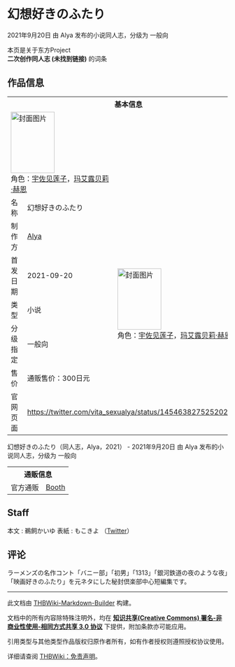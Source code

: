 # 幻想好きのふたり

<!-- source html: G:\repos\THBWiki-Markdown-Builder\THBWikiMarkdown\Temp\main\7\73\ns0%3A%E5%B9%BB%E6%83%B3%E5%A5%BD%E3%81%8D%E3%81%AE%E3%81%B5%E3%81%9F%E3%82%8A.html -->

2021年9月20日 由 Alya  发布的小说同人志，分级为 一般向

本页是关于东方Project  
 **二次创作同人志 (未找到链接)** 的词条

## 作品信息

<table><tbody><tr><th colspan="3">基本信息</th></tr><tr><td class="cover-artwork-mobile" colspan="2"><a href="./文件-幻想好きのふたり封面.png.md" class="image" title="封面图片"><img alt="封面图片" src="https://upload.thwiki.cc/thumb/0/08/%E5%B9%BB%E6%83%B3%E5%A5%BD%E3%81%8D%E3%81%AE%E3%81%B5%E3%81%9F%E3%82%8A%E5%B0%81%E9%9D%A2.png/100px-%E5%B9%BB%E6%83%B3%E5%A5%BD%E3%81%8D%E3%81%AE%E3%81%B5%E3%81%9F%E3%82%8A%E5%B0%81%E9%9D%A2.png" decoding="async" loading="lazy" width="100" height="140" srcset="https://upload.thwiki.cc/thumb/0/08/%E5%B9%BB%E6%83%B3%E5%A5%BD%E3%81%8D%E3%81%AE%E3%81%B5%E3%81%9F%E3%82%8A%E5%B0%81%E9%9D%A2.png/150px-%E5%B9%BB%E6%83%B3%E5%A5%BD%E3%81%8D%E3%81%AE%E3%81%B5%E3%81%9F%E3%82%8A%E5%B0%81%E9%9D%A2.png 1.5x, https://upload.thwiki.cc/thumb/0/08/%E5%B9%BB%E6%83%B3%E5%A5%BD%E3%81%8D%E3%81%AE%E3%81%B5%E3%81%9F%E3%82%8A%E5%B0%81%E9%9D%A2.png/199px-%E5%B9%BB%E6%83%B3%E5%A5%BD%E3%81%8D%E3%81%AE%E3%81%B5%E3%81%9F%E3%82%8A%E5%B0%81%E9%9D%A2.png 2x" data-file-width="546" data-file-height="766"></a><div class="cover-char">角色：<a href="./宇佐见莲子.md" title="宇佐见莲子">宇佐见莲子</a>，<a href="./玛艾露贝莉·赫恩.md" title="玛艾露贝莉·赫恩">玛艾露贝莉·赫恩</a></div></td>
</tr><tr><td class="label">名称</td><td colspan="2"> 幻想好きのふたり </td></tr><tr><td class="label">制作方</td><td><a href="./Alya.md" title="Alya">Alya</a></td><td class="cover-artwork" rowspan="5" style="min-width:140px;"><a href="./文件-幻想好きのふたり封面.png.md" class="image" title="封面图片"><img alt="封面图片" src="https://upload.thwiki.cc/thumb/0/08/%E5%B9%BB%E6%83%B3%E5%A5%BD%E3%81%8D%E3%81%AE%E3%81%B5%E3%81%9F%E3%82%8A%E5%B0%81%E9%9D%A2.png/100px-%E5%B9%BB%E6%83%B3%E5%A5%BD%E3%81%8D%E3%81%AE%E3%81%B5%E3%81%9F%E3%82%8A%E5%B0%81%E9%9D%A2.png" decoding="async" loading="lazy" width="100" height="140" srcset="https://upload.thwiki.cc/thumb/0/08/%E5%B9%BB%E6%83%B3%E5%A5%BD%E3%81%8D%E3%81%AE%E3%81%B5%E3%81%9F%E3%82%8A%E5%B0%81%E9%9D%A2.png/150px-%E5%B9%BB%E6%83%B3%E5%A5%BD%E3%81%8D%E3%81%AE%E3%81%B5%E3%81%9F%E3%82%8A%E5%B0%81%E9%9D%A2.png 1.5x, https://upload.thwiki.cc/thumb/0/08/%E5%B9%BB%E6%83%B3%E5%A5%BD%E3%81%8D%E3%81%AE%E3%81%B5%E3%81%9F%E3%82%8A%E5%B0%81%E9%9D%A2.png/199px-%E5%B9%BB%E6%83%B3%E5%A5%BD%E3%81%8D%E3%81%AE%E3%81%B5%E3%81%9F%E3%82%8A%E5%B0%81%E9%9D%A2.png 2x" data-file-width="546" data-file-height="766"></a><div class="cover-char">角色：<a href="./宇佐见莲子.md" title="宇佐见莲子">宇佐见莲子</a>，<a href="./玛艾露贝莉·赫恩.md" title="玛艾露贝莉·赫恩">玛艾露贝莉·赫恩</a></div></td>
</tr><tr><td class="label">首发日期</td><td>2021-09-20</td></tr><tr><td class="label">类型</td><td>小说</td></tr><tr><td class="label">分级指定</td><td>一般向</td></tr><tr><td class="label">售价</td><td>通贩售价：300日元</td></tr>
<tr><td class="label">官网页面</td><td colspan="2"><a rel="nofollow" class="external free" href="https://twitter.com/vita_sexualya/status/1454638275252027402">https://twitter.com/vita_sexualya/status/1454638275252027402</a></td></tr></tbody></table>

幻想好きのふたり（同人志，Alya，2021） - 2021年9月20日 由 Alya  发布的小说同人志，分级为 一般向

<table><tbody><tr><th colspan="3">通贩信息</th></tr><tr><td class="label">官方通贩</td><td colspan="2"><a rel="nofollow" class="external text" href="https://alya.booth.pm/items/3290920">Booth</a></td></tr></tbody></table>



## Staff
本文
: 鵜飼かいゆ
表紙
: もこきよ （[Twitter](https://twitter.com/mokokiyo)）


## 评论
  
ラーメンズの名作コント「バニー部」「初男」「1313」「銀河鉄道の夜のような夜」「映画好きのふたり」を元ネタにした秘封倶楽部中心短編集です。
  
  
  

  





---

此文档由 [THBWiki-Markdown-Builder](https://github.com/Delsin-Yu/THBWiki-Markdown-Builder) 构建。

文档中的所有内容除特殊注明外，均在 [**知识共享(Creative Commons) 署名-非商业性使用-相同方式共享 3.0 协议**](https://creativecommons.org/licenses/by-sa/3.0/deed.zh-hans) 下提供，附加条款亦可能应用。

引用类型与其他类型作品版权归原作者所有，如有作者授权则遵照授权协议使用。

详细请查阅 [THBWiki：免责声明](https://thbwiki.cc/THBWiki:%E5%85%8D%E8%B4%A3%E5%A3%B0%E6%98%8E)。

